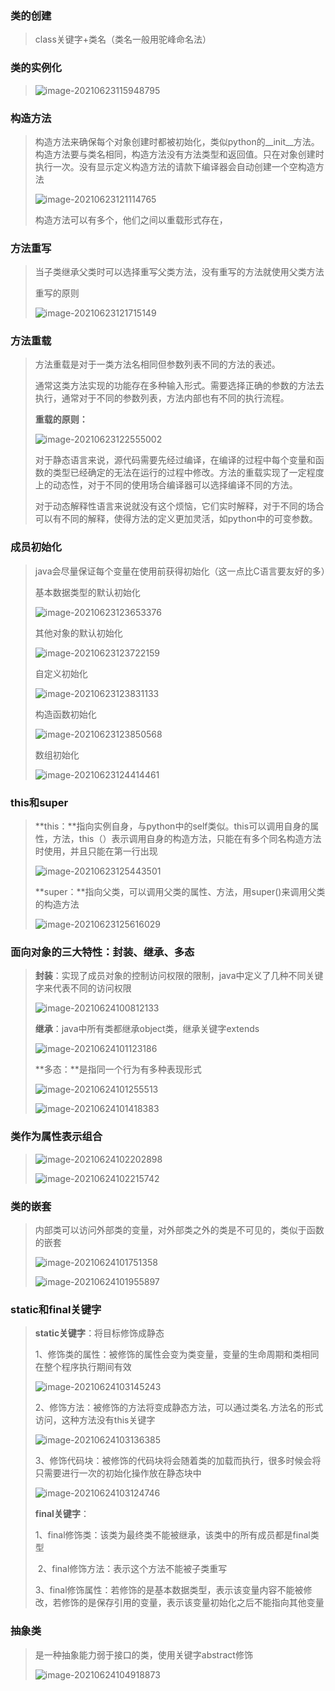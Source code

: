 ### 类的创建

> class关键字+类名（类名一般用驼峰命名法）

### 类的实例化

> ![image-20210623115948795](image\image-20210623115948795.png)

### 构造方法

> 构造方法来确保每个对象创建时都被初始化，类似python的\__init__方法。构造方法要与类名相同，构造方法没有方法类型和返回值。只在对象创建时执行一次。没有显示定义构造方法的请款下编译器会自动创建一个空构造方法
>
> ![image-20210623121114765](image\image-20210623121114765.png)
>
> 构造方法可以有多个，他们之间以重载形式存在，

### 方法重写

> 当子类继承父类时可以选择重写父类方法，没有重写的方法就使用父类方法
>
> 重写的原则
>
> ![image-20210623121715149](image\image-20210623121715149.png)

### 方法重载

> 方法重载是对于一类方法名相同但参数列表不同的方法的表述。
>
> 通常这类方法实现的功能存在多种输入形式。需要选择正确的参数的方法去执行，通常对于不同的参数列表，方法内部也有不同的执行流程。
>
> **重载的原则：**
>
> ![image-20210623122555002](image\image-20210623122555002.png)
>
> 对于静态语言来说，源代码需要先经过编译，在编译的过程中每个变量和函数的类型已经确定的无法在运行的过程中修改。方法的重载实现了一定程度上的动态性，对于不同的使用场合编译器可以选择编译不同的方法。
>
> 对于动态解释性语言来说就没有这个烦恼，它们实时解释，对于不同的场合可以有不同的解释，使得方法的定义更加灵活，如python中的可变参数。

### 成员初始化

> java会尽量保证每个变量在使用前获得初始化（这一点比C语言要友好的多）
>
> 基本数据类型的默认初始化
>
> ![image-20210623123653376](image\image-20210623123653376.png)
>
> 其他对象的默认初始化
>
> ![image-20210623123722159](image\image-20210623123722159.png)
>
> 自定义初始化
>
> ![image-20210623123831133](image\image-20210623123831133.png)
>
> 构造函数初始化
>
> ![image-20210623123850568](image\image-20210623123850568.png)
>
> 数组初始化
>
> ![image-20210623124414461](image\image-20210623124414461.png)

### this和super

> **this：**指向实例自身，与python中的self类似。this可以调用自身的属性，方法，this（）表示调用自身的构造方法，只能在有多个同名构造方法时使用，并且只能在第一行出现
>
> ![image-20210623125443501](image\image-20210623125443501.png)
>
> **super：**指向父类，可以调用父类的属性、方法，用super()来调用父类的构造方法
>
> ![image-20210623125616029](image\image-20210623125616029.png)

### 面向对象的三大特性：封装、继承、多态

> **封装**：实现了成员对象的控制访问权限的限制，java中定义了几种不同关键字来代表不同的访问权限
>
> ![image-20210624100812133](image\image-20210624100812133.png)
>
> **继承**：java中所有类都继承object类，继承关键字extends
>
> ![image-20210624101123186](image\image-20210624101123186.png)
>
> **多态：**是指同一个行为有多种表现形式
>
> ![image-20210624101255513](image\image-20210624101255513.png)
>
> ![image-20210624101418383](image\image-20210624101418383.png)

### 类作为属性表示组合

> ![image-20210624102202898](image\image-20210624102202898.png)
>
> ![image-20210624102215742](image\image-20210624102215742.png)

### 类的嵌套

> 内部类可以访问外部类的变量，对外部类之外的类是不可见的，类似于函数的嵌套
>
> ![image-20210624101751358](image\image-20210624101751358.png)
>
> ![image-20210624101955897](image\image-20210624101955897.png)

### static和final关键字

> **static关键字**：将目标修饰成静态
>
> ​	1、修饰类的属性：被修饰的属性会变为类变量，变量的生命周期和类相同在整个程序执行期间有效
>
> ![image-20210624103145243](image\image-20210624103145243.png)
>
> ​	2、修饰方法：被修饰的方法将变成静态方法，可以通过类名.方法名的形式访问，这种方法没有this关键字
>
> ![image-20210624103136385](image\image-20210624103136385.png)
>
> ​	3、修饰代码块：被修饰的代码块将会随着类的加载而执行，很多时候会将只需要进行一次的初始化操作放在静态块中
>
> ![image-20210624103124746](image\image-20210624103124746.png)
>
> **final关键字**：
>
> ​	1、final修饰类：该类为最终类不能被继承，该类中的所有成员都是final类型
>
> ​	2、final修饰方法：表示这个方法不能被子类重写
>
> ​	3、final修饰属性：若修饰的是基本数据类型，表示该变量内容不能被修改，若修饰的是保存引用的变量，表示该变量初始化之后不能指向其他变量

### 抽象类

> 是一种抽象能力弱于接口的类，使用关键字abstract修饰
>
> ![image-20210624104918873](image\image-20210624104918873.png)